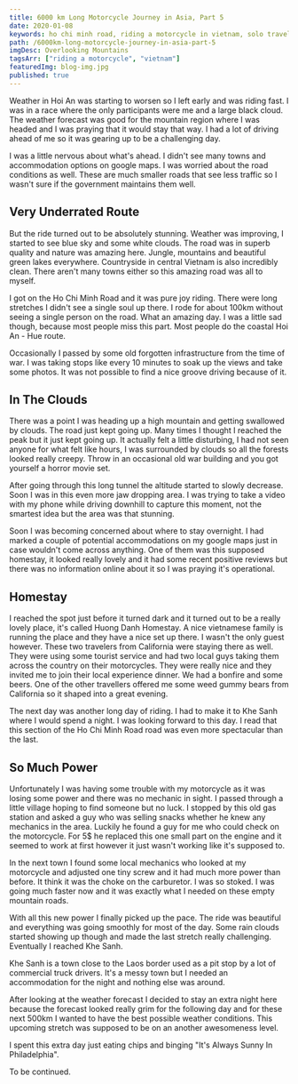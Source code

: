 ```yaml
---
title: 6000 km Long Motorcycle Journey in Asia, Part 5
date: 2020-01-08
keywords: ho chi minh road, riding a motorcycle in vietnam, solo travel, riding a motorbike in asia, honda win, riding honda win in vietnam,
path: /6000km-long-motorcycle-journey-in-asia-part-5
imgDesc: Overlooking Mountains
tagsArr: ["riding a motorcycle", "vietnam"]
featuredImg: blog-img.jpg
published: true
---
```


Weather in Hoi An was starting to worsen so I left early and was riding fast. I was in a race where the only participants were me and a large black cloud. The weather forecast was good for the mountain region where I was headed and I was praying that it would stay that way. I had a lot of driving ahead of me so it was gearing up to be a challenging day.

I was a little nervous about what's ahead. I didn't see many towns and accommodation options on google maps. I was worried about the road conditions as well. These are much smaller roads that see less traffic so I wasn't sure if the government maintains them well.

## Very Underrated Route

But the ride turned out to be absolutely stunning. Weather was improving, I started to see blue sky and some white clouds. The road was in superb quality and nature was amazing here. Jungle, mountains and beautiful green lakes everywhere. Countryside in central Vietnam is also incredibly clean. There aren't many towns either so this amazing road was all to myself.

I got on the Ho Chi Minh Road and it was pure joy riding. There were long stretches I didn't see a single soul up there. I rode for about 100km without seeing a single person on the road. What an amazing day. I was a little sad though, because most people miss this part. Most people do the coastal Hoi An - Hue route.

Occasionally I passed by some old forgotten infrastructure from the time of war. I was taking stops like every 10 minutes to soak up the views and take some photos. It was not possible to find a nice groove driving because of it.

## In The Clouds

There was a point I was heading up a high mountain and getting swallowed by clouds. The road just kept going up. Many times I thought I reached the peak but it just kept going up. It actually felt a little disturbing, I had not seen anyone for what felt like hours, I was surrounded by clouds so all the forests looked really creepy. Throw in an occasional old war building and you got yourself a horror movie set.

After going through this long tunnel the altitude started to slowly decrease. Soon I was in this even more jaw dropping area. I was trying to take a video with my phone while driving downhill to capture this moment, not the smartest idea but the area was that stunning.

Soon I was becoming concerned about where to stay overnight. I had marked a couple of potential accommodations on my google maps just in case wouldn't come across anything. One of them was this supposed homestay, it looked really lovely and it had some recent positive reviews but there was no information online about it so I was praying it's operational.

## Homestay

I reached the spot just before it turned dark and it turned out to be a really lovely place, it's called Huong Danh Homestay. A nice vietnamese family is running the place and they have a nice set up there. I wasn't the only guest however. These two travelers from California were staying there as well. They were using some tourist service and had two local guys taking them across the country on their motorcycles. They were really nice and they invited me to join their local experience dinner. We had a bonfire and some beers. One of the other travellers offered me some weed gummy bears from California so it shaped into a great evening.

The next day was another long day of riding. I had to make it to Khe Sanh where I would spend a night. I was looking forward to this day. I read that this section of the Ho Chi Minh Road road was even more spectacular than the last.

## So Much Power

Unfortunately I was having some trouble with my motorcycle as it was losing some power and there was no mechanic in sight. I passed through a little village hoping to find someone but no luck. I stopped by this old gas station and asked a guy who was selling snacks whether he knew any mechanics in the area. Luckily he found a guy for me who could check on the motorcycle. For 5\$ he replaced this one small part on the engine and it seemed to work at first however it just wasn't working like it's supposed to.

In the next town I found some local mechanics who looked at my motorcycle and adjusted one tiny screw and it had much more power than before. It think it was the choke on the carburetor. I was so stoked. I was going much faster now and it was exactly what I needed on these empty mountain roads.

With all this new power I finally picked up the pace. The ride was beautiful and everything was going smoothly for most of the day. Some rain clouds started showing up though and made the last stretch really challenging. Eventually I reached Khe Sanh.

Khe Sanh is a town close to the Laos border used as a pit stop by a lot of commercial truck drivers. It's a messy town but I needed an accommodation for the night and nothing else was around.

After looking at the weather forecast I decided to stay an extra night here because the forecast looked really grim for the following day and for these next 500km I wanted to have the best possible weather conditions. This upcoming stretch was supposed to be on an another awesomeness level.

I spent this extra day just eating chips and binging "It's Always Sunny In Philadelphia".

To be continued.
